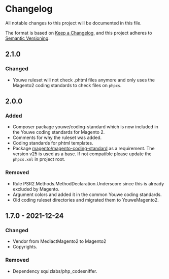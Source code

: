 # Changelog
All notable changes to this project will be documented in this file.

The format is based on [Keep a Changelog](https://keepachangelog.com/en/1.0.0/),
and this project adheres to [Semantic Versioning](https://semver.org/spec/v2.0.0.html).

## 2.1.0
### Changed
- Youwe ruleset will not check .phtml files anymore and only uses the Magento2 coding standards to check files on `phpcs`.

## 2.0.0
### Added
- Composer package youwe/coding-standard which is now included in the Youwe coding standards for Magento 2.
- Comments for why the ruleset was added.
- Coding standards for phtml templates.
- Package [magento/magento-coding-standard](https://github.com/magento/magento-coding-standard) as a requirement. 
  The version v25 is used as a base. If not compatible please update the `phpcs.xml` in project root.

### Removed
- Rule PSR2.Methods.MethodDeclaration.Underscore since this is already excluded by Magento.
- Argument colors and added it in the common Youwe coding standards.
- Old coding ruleset directories and migrated them to YouweMagento2.

## 1.7.0 - 2021-12-24
### Changed
- Vendor from MediactMagento2 to Magento2
- Copyrights.

### Removed
- Dependency squizlabs/php_codesniffer.
